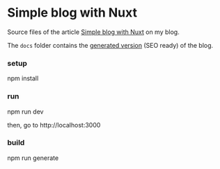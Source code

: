 # Simple blog with Nuxt

Source files of the article [Simple blog with Nuxt](https://fabiofranchino.com/blog/simple-blog-with-nuxt/) on my blog.

The `docs` folder contains the [generated version](https://fabiofranchino.com/simple-blog-with-vuex/) (SEO ready) of the blog.

### setup

  npm install

### run

  npm run dev
  
then, go to http://localhost:3000

### build

  npm run generate